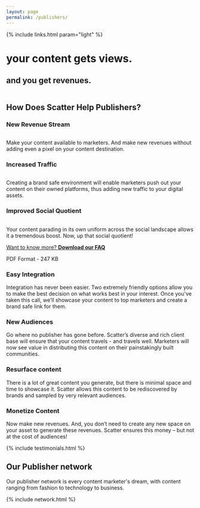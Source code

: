 ```yaml
---
layout: page
permalink: /publishers/
---
```


<!-- hero -->
<div id="hero" class="hero hero__bg hero__publishers">
  <div class="hero-a">
    <div class="header header-trans">
      <div class="container">
        <div class="row">
          {% include links.html param="light" %}
        </div>
      </div>
    </div>
    <div class="container">
      <div class="hero-content tac">
        <h1 class="hd-1 mt">your content gets views.</h1>
      </div>
    </div>
  </div>
  <div class="hero-b tac">
    <h2 class="hd-1">and you get revenues.</h2>
    <div class="breathe">
      <img src="{{ site.baseurl }}/img/hero-scatter-logo.png" alt="">
    </div>
    <div class="hidden-xs skip tac">
      <a href="#content"><img src="{{ site.baseurl }}/img/i-arrow.png" alt=""></a>
    </div>
  </div>
</div>
<!-- /hero -->

<div id="content" class="section">
  <div class="container">
    <h2 class="hd-2 tac">How Does Scatter Help Publishers?</h2>
    <div class="row tac breathe">
      <div class="col-md-4">
        <h3 class="hd-3">New Revenue Stream</h3>
        <img src="{{ site.baseurl }}/img/i-revenue.png" alt="">
        <p class="brief-text">Make your content available to marketers. And make new revenues without adding even a pixel on your content destination.</p>
      </div>
      <div class="col-md-4 mb">
        <h3 class="hd-3">Increased Traffic</h3>
        <img src="{{ site.baseurl }}/img/i-traffic.png" alt="">
        <p class="brief-text">Creating a brand safe environment will enable marketers push out your content on their owned platforms, thus adding new traffic to your digital assets.</p>
      </div>
      <div class="col-md-4 mb">
        <h3 class="hd-3">Improved Social Quotient</h3>
        <img src="{{ site.baseurl }}/img/i-socialquotient.png" alt="">
        <p class="brief-text">Your content parading in its own uniform across the social landscape allows it a tremendous boost. Now, up that social quotient!</p>
      </div>
    </div>
    <div class="tac">
      <p><a target="_blank" href="{{ site.baseurl }}/files/scatter-publisher-faqs.pdf" class="btn btn-action">Want to know more? <b>Download our FAQ</b></a></p>
      <p class="btn__info">PDF Format - 247 KB</p>
    </div>
  </div>
</div>

<div id="publishers" class="section">
  <div class="container">
    <div class="row">
      <div class="col-md-6 mb">
        <div class="tac brief-big">
          <h3 class="hd-3">Easy Integration</h3>
          <p>Integration has never been easier. Two extremely friendly options allow you to make the best decision on what works best in your interest. Once you've taken this call, we’ll showcase your content to top marketers and create a brand safe link for them.</p>
        </div>
      </div>
      <div class="col-md-6 mb">
        <div class="tac brief-big">
          <h3 class="hd-3">New Audiences</h3>
          <p>Go where no publisher has gone before. Scatter’s diverse and rich client base will ensure that your content travels - and travels well. Marketers will now see value in distributing this content on their painstakingly built communities.</p>
        </div>
      </div>
    </div>
    <div class="row">
      <div class="col-md-6 mb">
        <div class="tac brief-big">
          <h3 class="hd-3">Resurface content</h3>
          <p>There is a lot of great content you generate, but there is minimal space and time to showcase it. Scatter allows this content to be rediscovered by brands and sampled by very relevant audiences.</p>
        </div>
      </div>
      <div class="col-md-6 mb">
        <div class="tac brief-big">
          <h3 class="hd-3">Monetize Content</h3>
          <p>Now make new revenues. And, you don’t need to create any new space on your asset to generate these revenues. Scatter ensures this money – but not at the cost of audiences!</p>
        </div>
      </div>
    </div>
  </div>
</div>

{% include testimonials.html %}

<div class="section scatter">
  <div class="container tac">
    <h2 class="hd-2">Our Publisher network</h2>
    <p class="brief-text">Our publisher network is every content marketer's dream, with content ranging from fashion to technology to business.</p>
    {% include network.html %}
  </div>
</div>